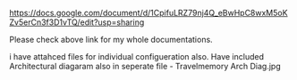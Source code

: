 https://docs.google.com/document/d/1CpifuLRZ79nj4Q_eBwHpC8wxM5oKZv5erCn3f3D1vTQ/edit?usp=sharing

Please check above link for my whole documentations.

i  have attahced files for individual configueration also.
Have included Architectural diagaram also in seperate file - Travelmemory Arch Diag.jpg
